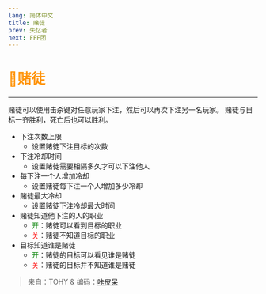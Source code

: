 ```yaml
---
lang: 简体中文
title: 赌徒
prev: 失忆者
next: FFF团
---
```


# <font color="#ff9409">🚶<b>赌徒</b></font><Badge text="Benign" type="tip" vertical="middle"/>

***

赌徒可以使用击杀键对任意玩家下注，然后可以再次下注另一名玩家。 赌徒与目标一齐胜利，死亡后也可以胜利。

- 下注次数上限
  - 设置赌徒下注目标的次数
- 下注冷却时间
  - 设置赌徒需要相隔多久才可以下注他人
- 每下注一个人增加冷却
  - 设置赌徒每下注一个人增加多少冷却
- 赌徒最大冷却
  - 设置赌徒下注冷却最大时间
- 赌徒知道他下注的人的职业
  - <font color=green>开</font>：赌徒可以看到目标的职业
  - <font color=red>关</font>：赌徒不知道目标的职业
- 目标知道谁是赌徒
  - <font color=green>开</font>：赌徒的目标可以看见谁是赌徒
  - <font color=red>关</font>：赌徒的目标并不知道谁是赌徒

> 来自：TOHY & 编码：[咔皮呆](https://github.com/KARPED1EM)
